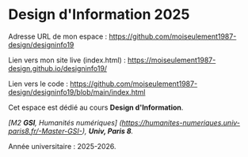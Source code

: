 # Design d'Information 2025 

Adresse URL de mon espace : https://github.com/moiseulement1987-design/designinfo19

Lien vers mon site live (index.html) : https://moiseulement1987-design.github.io/designinfo19/ 

Lien vers le code : https://github.com/moiseulement1987-design/designinfo19/blob/main/index.html

Cet espace est dédié au cours **Design d'Information**.

*[M2 **GSI**, Humanités numériques] (https://humanites-numeriques.univ-paris8.fr/-Master-GSI-), **Univ, Paris 8**.*

Année universitaire : 2025-2026.
